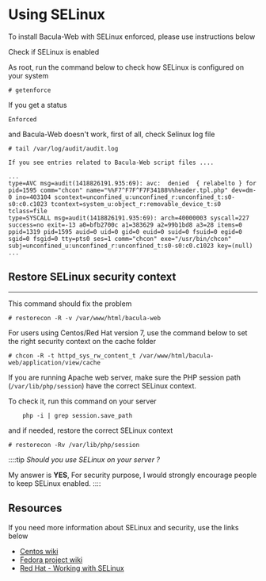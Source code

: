 # Using SELinux

To install Bacula-Web with SELinux enforced, please use instructions below

Check if SELinux is enabled

As root, run the command below to check how SELinux is configured on your system


```shell
# getenforce
```

If you get a status

```shell
Enforced
```

and Bacula-Web doesn't work, first of all, check Selinux log file

```shell
# tail /var/log/audit/audit.log

If you see entries related to Bacula-Web script files ....
```

```
...
type=AVC msg=audit(1418826191.935:69): avc:  denied  { relabelto } for  pid=1595 comm="chcon" name="%%F7^F7F^F7F34188%%header.tpl.php" dev=dm-0 ino=403104 scontext=unconfined_u:unconfined_r:unconfined_t:s0-s0:c0.c1023 tcontext=system_u:object_r:removable_device_t:s0 tclass=file
type=SYSCALL msg=audit(1418826191.935:69): arch=40000003 syscall=227 success=no exit=-13 a0=bfb2700c a1=383629 a2=99b1bd8 a3=28 items=0 ppid=1319 pid=1595 auid=0 uid=0 gid=0 euid=0 suid=0 fsuid=0 egid=0 sgid=0 fsgid=0 tty=pts0 ses=1 comm="chcon" exe="/usr/bin/chcon" subj=unconfined_u:unconfined_r:unconfined_t:s0-s0:c0.c1023 key=(null)
...
```

## Restore SELinux security context
--------------------------------

This command should fix the problem

```shell
# restorecon -R -v /var/www/html/bacula-web
```

For users using Centos/Red Hat version 7, use the command below to set the right security context on the cache folder

```shell
# chcon -R -t httpd_sys_rw_content_t /var/www/html/bacula-web/application/view/cache
```

If you are running Apache web server, make sure the PHP session path (`/var/lib/php/session`) have the correct SELinux context.

To check it, run this command on your server

```shell
    php -i | grep session.save_path
```

and if needed, restore the correct SELinux context

```shell
# restorecon -Rv /var/lib/php/session
```

::::tip
*Should you use SELinux on your server ?*

My answer is **YES**, For security purpose, I would strongly encourage people to keep SELinux enabled.
::::

## Resources

If you need more information about SELinux and security, use the links below

* [Centos wiki](http://wiki.centos.org/HowTos/SELinux)
* [Fedora project wiki](http://fedoraproject.org/wiki/SELinux)
* [Red Hat - Working with SELinux](https://access.redhat.com/documentation/en-US/Red_Hat_Enterprise_Linux/6/html/Security-Enhanced_Linux/chap-Security-Enhanced_Linux-Working_with_SELinux.html)
